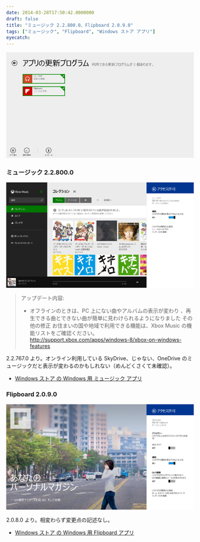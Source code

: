 ```yaml
---
date: 2014-03-28T17:50:42.0000000
draft: false
title: "ミュージック 2.2.800.0、Flipboard 2.0.9.0"
tags: ["ミュージック", "Flipboard", "Windows ストア アプリ"]
eyecatch: 
---
```

<p><span itemscope itemtype="http://schema.org/Photograph"><img src="20140328174155.png" alt="f:id:daruyanagi:20140328174155p:plain" title="f:id:daruyanagi:20140328174155p:plain" class="hatena-fotolife" itemprop="image"></span><br />
</p>

<div class="section">
<h3>ミュージック 2.2.800.0</h3>
<p><span itemscope itemtype="http://schema.org/Photograph"><img src="20140328174927.png" alt="f:id:daruyanagi:20140328174927p:plain" title="f:id:daruyanagi:20140328174927p:plain" class="hatena-fotolife" itemprop="image"></span><br />
</p>

<blockquote>
<p>アップデート内容:</p>

<ul>
<li>オフラインのときは、PC 上にない曲やアルバムの表示が変わり 、再生できる曲とできない曲が簡単に見わけられるようになりました その他の修正 お住まいの国や地域で利用できる機能は、Xbox Music の機能リストをご確認ください。 <a href="http://support.xbox.com/apps/windows-8/xbox-on-windows-features">http://support.xbox.com/apps/windows-8/xbox-on-windows-features</a></li>
</ul>
</blockquote>
<p>2.2.767.0 より。オンライン利用している SkyDrive、じゃない、OneDrive のミュージックだと表示が変わるのかもしれない（めんどくさくて未確認）。</p>

<ul>
<li><a href="http://apps.microsoft.com/windows/ja-jp/app/music/16db93bf-8748-449a-96ba-e9ed3a5f872d">Windows &#x30B9;&#x30C8;&#x30A2; &#x306E; Windows &#x7528; &#x30DF;&#x30E5;&#x30FC;&#x30B8;&#x30C3;&#x30AF; &#x30A2;&#x30D7;&#x30EA;</a></li>
</ul>
</div>
<div class="section">
<h3>Flipboard 2.0.9.0</h3>
<p><span itemscope itemtype="http://schema.org/Photograph"><img src="20140328174935.png" alt="f:id:daruyanagi:20140328174935p:plain" title="f:id:daruyanagi:20140328174935p:plain" class="hatena-fotolife" itemprop="image"></span></p><p>2.0.8.0 より。相変わらず変更点の記述なし。</p>

<ul>
<li><a href="http://apps.microsoft.com/windows/ja-jp/app/flipboard/e62e393a-acc9-40d9-a34a-13a41f2eeef0">Windows &#x30B9;&#x30C8;&#x30A2; &#x306E; Windows &#x7528; Flipboard &#x30A2;&#x30D7;&#x30EA;</a></li>
</ul>
</div>